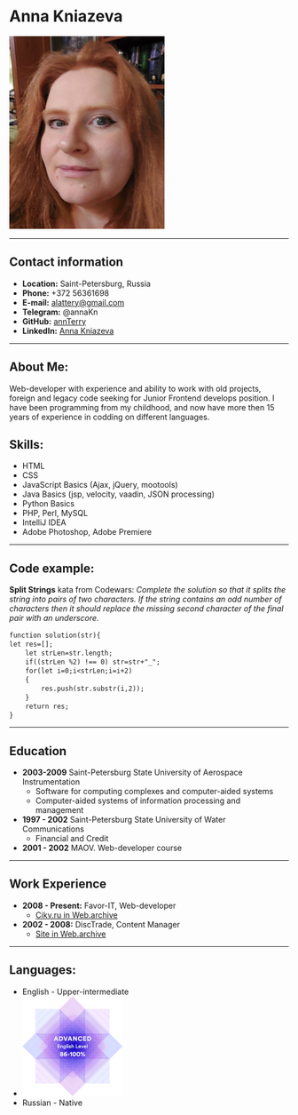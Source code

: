 # Anna Kniazeva
![foto](foto_m.jpg)
***
## Contact information
* __Location:__ Saint-Petersburg, Russia
* __Phone:__ +372 56361698
* __E-mail:__ alattery@gmail.com
* __Telegram:__ @annaKn
* __GitHub:__ [annTerry](https://github.com/annTerry)
* __LinkedIn:__ [Anna Kniazeva](https://www.linkedin.com/in/anna-kniazeva-23b732234/)
***
## About Me:
Web-developer with experience and ability to work with old projects, foreign and legacy code seeking for Junior Frontend develops position.  I have been programming from my childhood, and now have more then 15 years of experience in codding on different languages. 
## Skills:
* HTML
* CSS
* JavaScript Basics (Ajax, jQuery, mootools)
* Java Basics (jsp, velocity, vaadin, JSON processing)
* Python Basics
* PHP, Perl, MySQL
* IntelliJ IDEA
* Adobe Photoshop, Adobe Premiere
***
## Code example:
__Split Strings__ kata from Codewars: _Complete the solution so that it splits the string into pairs of two characters. If the string contains an odd number of characters then it should replace the missing second character of the final pair with an underscore._
```
function solution(str){
let res=[];
    let strLen=str.length;
    if((strLen %2) !== 0) str=str+"_";
    for(let i=0;i<strLen;i=i+2)
    {
        res.push(str.substr(i,2));
    }
    return res;   
}
```
*** 
## Education
* __2003-2009__ Saint-Petersburg State University of Aerospace Instrumentation
    + Software for computing complexes and computer-aided systems
    + Computer-aided systems of information processing and management
* __1997 - 2002__ Saint-Petersburg State University of Water Communications
    + Financial and Credit
* __2001 - 2002__ MAOV. Web-developer course
***
## Work Experience
* __2008 - Present:__ Favor-IT, Web-developer
    + [Cikv.ru in Web.archive](https://web.archive.org/web/20171002012320/http://cikv.ru/%D0%90%D0%BD%D0%B0%D0%BB%D0%B8%D0%B7_%D0%B2%D0%BE%D0%B4%D1%8B_%D0%9F%D0%B5%D1%82%D0%B5%D1%80%D0%B1%D1%83%D1%80%D0%B3)
* __2002 - 2008:__ DiscTrade, Content Manager
    + [Site in Web.archive](https://web.archive.org/web/20060207015516/http://www.rightsite.ru/)
***
## Languages:
* English - Upper-intermediate
* ![ef cert](english.png)
* Russian - Native